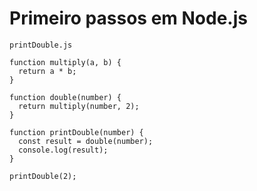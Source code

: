 # Primeiro passos em Node.js

`printDouble.js`

```
function multiply(a, b) {
  return a * b;
}

function double(number) {
  return multiply(number, 2);
}

function printDouble(number) {
  const result = double(number);
  console.log(result);
}

printDouble(2);

```
